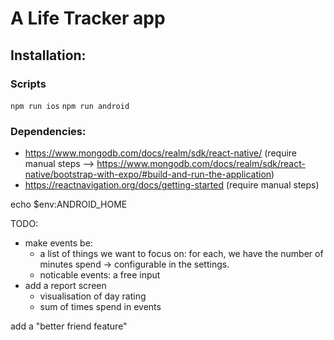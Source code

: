 # A Life Tracker app

## Installation:

### Scripts

`npm run ios`
`npm run android`

### Dependencies:

-   https://www.mongodb.com/docs/realm/sdk/react-native/ (require manual steps --> https://www.mongodb.com/docs/realm/sdk/react-native/bootstrap-with-expo/#build-and-run-the-application)
-   https://reactnavigation.org/docs/getting-started (require manual steps)


echo $env:ANDROID_HOME


TODO:
- make events be:
  - a list of things we want to focus on: for each, we have the number of minutes spend
    -> configurable in the settings.
  - noticable events: a free input
- add a report screen
  - visualisation of day rating
  - sum of times spend in events

add a "better friend feature"